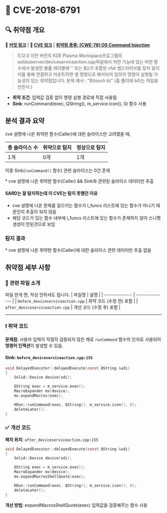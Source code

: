 # 📁 CVE-2018-6791

## 🔍 취약점 개요
**🔗 [커밋 링크](https://git.ghostscript.com/?p=ghostpdl.git;a=commit;h=79cccf641486)** | **🔗 [CVE 링크](https://www.cvedetails.com/cve/CVE-2018-6791/)** | **[취약점 종류: [CWE-78] OS Command Injection](https://cwe.mitre.org/data/definitions/78.html)** 

> 5.12.0 이전 버전의 KDE Plasma Workspace프로그램의 soliduiserver/deviceserviceaction.cpp파일에서 어떤 기능에 있는 어떤 함수에서 발생한 볼륨 레이블에 '' 또는 $()가 포함된 vfat 썸드라이브를 장치 알리미를 통해 연결하고 마운트하면 셸 명령으로 해석되어 임의의 명령이 실행될 가능성이 있는 취약점입니다.
> 문제 예시 : "$(touch b)" (홈 폴더에 b라는 파일을 만든다.)

* **취약 조건**: 입력값 검증 없이 명령 실행 경로에 직접 사용됨
* **Sink**: runCommand(exec, QString(), m_service.icon(), 0) 함수 사용

## 분석 결과 요약
cve 설명에 나온 취약한 함수(Caller)에 대한 슬라이스만 고려했을 때, 

| 총 슬라이스 수 |  취약으로 탐지 | 정상으로 탐지 |
| --------  | -- | -- |
| 1개       | 0개 | 1개 |

이중 Sink(`runCommand()` 함수) 관련 슬라이스는 0건 존재

\* cve 설명에 나온 취약한 함수(Caller) && Sink와 관련된 슬라이스 데이터만 추출

#### SARD는 잘 탐지하는데 이 CVE는 탐지 못했던 이유

- cve 설명에 나온 문제를 일으키는 함수가 l_funcs 리스트에 있는 함수가 아니기 때문인지 추출이 되지 않음
- 해당 코드가 있는 함수 내부에 l_funcs 리스트에 있는 함수가 존재하지 않아 스니펫 생성이 안된것으로 보임

### 탐지 결과
\* cve 설명에 나온 취약한 함수(Caller)에 대한 슬라이스 관련 데이터만 추출
없음

## 취약점 세부 사항

### 📁 관련 파일 소개
파일 한개 면, 작성 안하셔도 됩니다.
| 파일명            | 설명              |
| -------------- | --------------- |
| `before_deviceserviceaction.cpp` | 취약 코드 (수정 전) 포함 |
| `after_deviceserviceaction.cpp`  | 개선 코드 (수정 후) 포함 |

---

### ❗️ 취약 코드

**문제점**:
사용자 입력이 적절히 검증되지 않은 채로 `runCommand` 함수의 인자로 사용되어 **명령어 인젝션**이 발생할 수 있음.


#### Sink: `before_deviceserviceaction.cpp:155`
```c
void DelayedExecutor::delayedExecute(const QString &udi)
{
    Solid::Device device(udi);

    QString exec = m_service.exec();
    MacroExpander mx(device);
    mx.expandMacros(exec);

    KRun::runCommand(exec, QString(), m_service.icon(), 0);
    deleteLater();
}
```

### ✅ 개선 코드

**패치 위치**: `after_deviceserviceaction.cpp:155`

```c
void DelayedExecutor::delayedExecute(const QString &udi)
{
    Solid::Device device(udi);

    QString exec = m_service.exec();
    MacroExpander mx(device);
    mx.expandMacrosShellQuote(exec);

    KRun::runCommand(exec, QString(), m_service.icon(), 0);
    deleteLater();
}
```

**개선 방법**:
expandMacrosShellQuote(exec) 입력값을 검증해주는 함수 사용